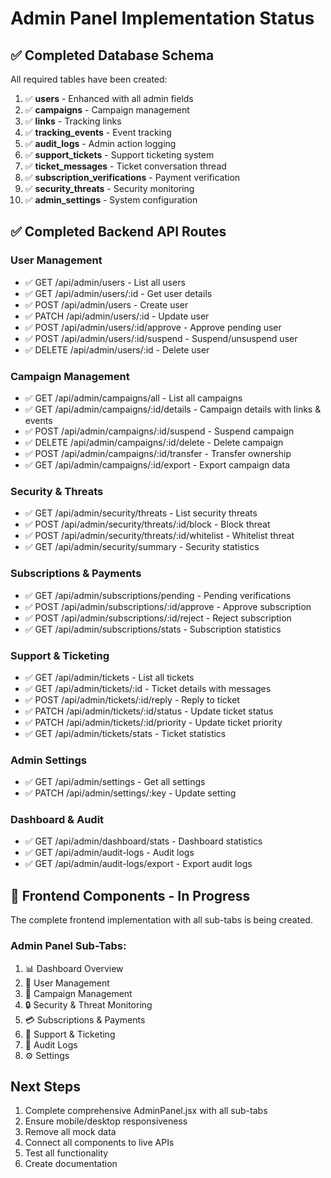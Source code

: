# Admin Panel Implementation Status

## ✅ Completed Database Schema

All required tables have been created:

1. ✅ **users** - Enhanced with all admin fields
2. ✅ **campaigns** - Campaign management
3. ✅ **links** - Tracking links
4. ✅ **tracking_events** - Event tracking
5. ✅ **audit_logs** - Admin action logging
6. ✅ **support_tickets** - Support ticketing system
7. ✅ **ticket_messages** - Ticket conversation thread
8. ✅ **subscription_verifications** - Payment verification
9. ✅ **security_threats** - Security monitoring
10. ✅ **admin_settings** - System configuration

## ✅ Completed Backend API Routes

### User Management
- ✅ GET /api/admin/users - List all users
- ✅ GET /api/admin/users/:id - Get user details  
- ✅ POST /api/admin/users - Create user
- ✅ PATCH /api/admin/users/:id - Update user
- ✅ POST /api/admin/users/:id/approve - Approve pending user
- ✅ POST /api/admin/users/:id/suspend - Suspend/unsuspend user
- ✅ DELETE /api/admin/users/:id - Delete user

### Campaign Management  
- ✅ GET /api/admin/campaigns/all - List all campaigns
- ✅ GET /api/admin/campaigns/:id/details - Campaign details with links & events
- ✅ POST /api/admin/campaigns/:id/suspend - Suspend campaign
- ✅ DELETE /api/admin/campaigns/:id/delete - Delete campaign
- ✅ POST /api/admin/campaigns/:id/transfer - Transfer ownership
- ✅ GET /api/admin/campaigns/:id/export - Export campaign data

### Security & Threats
- ✅ GET /api/admin/security/threats - List security threats
- ✅ POST /api/admin/security/threats/:id/block - Block threat
- ✅ POST /api/admin/security/threats/:id/whitelist - Whitelist threat
- ✅ GET /api/admin/security/summary - Security statistics

### Subscriptions & Payments
- ✅ GET /api/admin/subscriptions/pending - Pending verifications
- ✅ POST /api/admin/subscriptions/:id/approve - Approve subscription
- ✅ POST /api/admin/subscriptions/:id/reject - Reject subscription
- ✅ GET /api/admin/subscriptions/stats - Subscription statistics

### Support & Ticketing
- ✅ GET /api/admin/tickets - List all tickets
- ✅ GET /api/admin/tickets/:id - Ticket details with messages
- ✅ POST /api/admin/tickets/:id/reply - Reply to ticket
- ✅ PATCH /api/admin/tickets/:id/status - Update ticket status
- ✅ PATCH /api/admin/tickets/:id/priority - Update ticket priority
- ✅ GET /api/admin/tickets/stats - Ticket statistics

### Admin Settings
- ✅ GET /api/admin/settings - Get all settings
- ✅ PATCH /api/admin/settings/:key - Update setting

### Dashboard & Audit
- ✅ GET /api/admin/dashboard/stats - Dashboard statistics
- ✅ GET /api/admin/audit-logs - Audit logs
- ✅ GET /api/admin/audit-logs/export - Export audit logs

## 🔄 Frontend Components - In Progress

The complete frontend implementation with all sub-tabs is being created.

### Admin Panel Sub-Tabs:
1. 📊 Dashboard Overview
2. 👥 User Management  
3. 📁 Campaign Management
4. 🔒 Security & Threat Monitoring
5. 💳 Subscriptions & Payments
6. 🎫 Support & Ticketing
7. 📝 Audit Logs
8. ⚙️ Settings

## Next Steps

1. Complete comprehensive AdminPanel.jsx with all sub-tabs
2. Ensure mobile/desktop responsiveness
3. Remove all mock data
4. Connect all components to live APIs
5. Test all functionality
6. Create documentation

